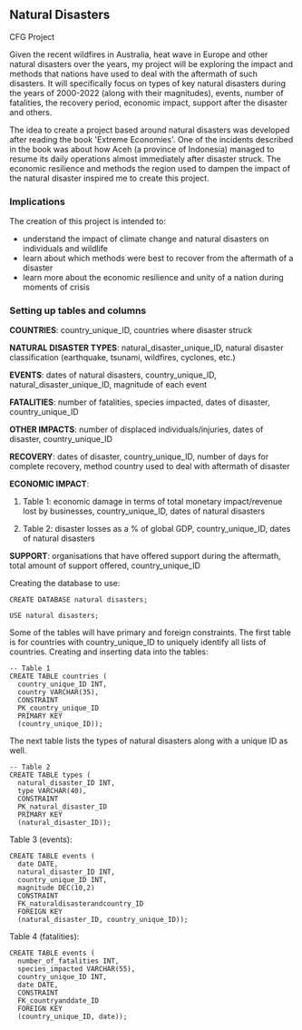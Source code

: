 ## Natural Disasters 
CFG Project

Given the recent wildfires in Australia, heat wave in Europe and other natural disasters over the years, my project will be exploring the impact and methods that nations have used to deal with the aftermath of such disasters. It will specifically focus on types of key natural disasters during the years of 2000-2022 (along with their magnitudes), events, number of fatalities, the recovery period, economic impact, support after the disaster and others.

The idea to create a project based around natural disasters was developed after reading the book 'Extreme Economies'. One of the incidents described in the book was about how Aceh (a province of Indonesia) managed to resume its daily operations almost immediately after disaster struck. The economic resilience and methods the region used to dampen the impact of the natural disaster inspired me to create this project. 

### Implications

The creation of this project is intended to: 
- understand the impact of climate change and natural disasters on individuals and wildlife
- learn about which methods were best to recover from the aftermath of a disaster 
- learn more about the economic resilience and unity of a nation during moments of crisis

### Setting up tables and columns

**COUNTRIES**: country_unique_ID, countries where disaster struck

**NATURAL DISASTER TYPES**: natural_disaster_unique_ID, natural disaster classification (earthquake, tsunami, wildfires, cyclones, etc.) 

**EVENTS**: dates of natural disasters, country_unique_ID,  natural_disaster_unique_ID, magnitude of each event

**FATALITIES**: number of fatalities, species impacted, dates of disaster, country_unique_ID 

**OTHER IMPACTS**: number of displaced individuals/injuries, dates of disaster, country_unique_ID 

**RECOVERY**: dates of disaster, country_unique_ID, number of days for complete recovery, method country used to deal with aftermath of disaster

**ECONOMIC IMPACT**: 
1. Table 1: economic damage in terms of total monetary impact/revenue lost by businesses, country_unique_ID, dates of natural disasters

2. Table 2: disaster losses as a % of global GDP, country_unique_ID, dates of natural disasters 

**SUPPORT**: organisations that have offered support during the aftermath, total amount of support offered, country_unique_ID

Creating the database to use:

```
CREATE DATABASE natural disasters;

USE natural disasters;
```
Some of the tables will have primary and foreign constraints. The first table is for countries with country_unique_ID to uniquely identify all lists of countries. Creating and inserting data into the tables:

```
-- Table 1
CREATE TABLE countries (
  country_unique_ID INT,
  country VARCHAR(35), 
  CONSTRAINT
  PK_country_unique_ID
  PRIMARY KEY
  (country_unique_ID)); 
```
The next table lists the types of natural disasters along with a unique ID as well. 

```
-- Table 2
CREATE TABLE types (
  natural_disaster_ID INT,
  type VARCHAR(40), 
  CONSTRAINT
  PK_natural_disaster_ID
  PRIMARY KEY
  (natural_disaster_ID)); 
```

Table 3 (events): 

```
CREATE TABLE events (
  date DATE,
  natural_disaster_ID INT,
  country_unique_ID INT,
  magnitude DEC(10,2)
  CONSTRAINT
  FK_naturaldisasterandcountry_ID
  FOREIGN KEY
  (natural_disaster_ID, country_unique_ID)); 
```

Table 4 (fatalities):

```
CREATE TABLE events (
  number_of_fatalities INT,
  species_impacted VARCHAR(55),
  country_unique_ID INT,
  date DATE,
  CONSTRAINT
  FK_countryanddate_ID
  FOREIGN KEY
  (country_unique_ID, date)); 
```

